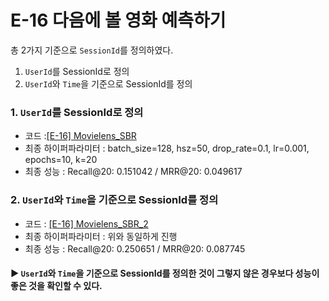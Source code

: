 # E-16 다음에 볼 영화 예측하기

총 2가지 기준으로 `SessionId`를 정의하였다.
1. `UserId`를 SessionId로 정의
2. `UserId`와 `Time`을 기준으로 SessionId를 정의
  
### 1. `UserId`를 SessionId로 정의
- 코드 :[[E-16] Movielens_SBR](  )
- 최종 하이퍼파라미터 : batch_size=128, hsz=50, drop_rate=0.1, lr=0.001, epochs=10, k=20
- 최종 성능 : Recall@20: 0.151042 / MRR@20: 0.049617

### 2. `UserId`와 `Time`을 기준으로 SessionId를 정의
- 코드 : [[E-16] Movielens_SBR_2](  )
- 최종 하이퍼파라미터 : 위와 동일하게 진행
- 최종 성능 : Recall@20: 0.250651 / MRR@20: 0.087745

#### ▶ `UserId`와 `Time`을 기준으로 SessionId를 정의한 것이 그렇지 않은 경우보다 성능이 좋은 것을 확인할 수 있다.
